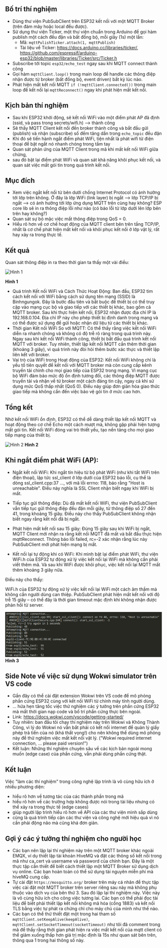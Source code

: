 ## Bố trí thí nghiệm 

- Dùng thư viện PubSubClient trên ESP32 kết nối với một MQTT Broker (trên đám mây hoặc local đều được).
- Sử dụng thư viện Ticker, một thư viện chuẩn trong Arduino để gọi hàm publish một cách đều đặn và bất đồng bộ, mỗi giây (1s) một lần:
    + Mã: `mqttPulishTicker.attach(1, mqttPublish)`
    + Tài liệu về Ticker: https://docs.arduino.cc/libraries/ticker/, https://github.com/espressif/arduino-esp32/blob/master/libraries/Ticker/src/Ticker.h 
- Subscribe tới topic `esp32/echo_test` ngay sau khi MQTT connect thành công
- Gọi hàm `mqttClient.loop()` trong main loop để handle các thông điệp nhận được từ broker (bất đồng bộ, event driven) bất kỳ lúc nào. 
- Phát hiện mất kết nối MQTT `if (!mqttClient.connected())` trong main loop để kết nối lại `mqttReconnect()` ngay khi phát hiện mất kết nối.

## Kịch bản thí nghiệm

- Sau khi ESP32 khởi động, sẽ kết nối WiFi vào một điểm phát AP đã định (ssid, và pass trong secrets/wifi.h) --> thành công
- Sẽ thấy MQTT Client kết nối đến broker thành công và bắt đầu gửi (publish) và nhận (subscribe) số đếm tăng dần trong `echo_topic` đều đặn
- Khi đó sẽ tiến hành ngắt điểm phát WiFi, tiện nhất là phát wifi từ điện thoại để bật ngắt nó nhanh chóng trong tầm tay
- Quan sát phản ứng của MQTT Client trong mã khi mất kết nối WiFi giữa chừng, 
- sau đó bật lại điểm phát WiFi và quan sát khả năng khôi phục kết nối, và quan sát việc mất gói tin trong quá trình kết nối.

## Mục đích 
- Xem việc ngắt kết nối từ bên dưới chồng Internet Protocol có ảnh hưởng tới lớp trên không. Ở đây là lớp WiFi (link layer) bị ngắt --> lớp TCP/IP bị ngắt --> có ảnh hưởng tới lớp ứng dụng MQTT trên cùng hay không? ESP core lib sẽ in ra thông điệp lỗi như nào (có báo lỗi từ lớp dưới lên lớp bên trên hay không?)
- Quan sát sự bỏ mặc việc mất thông điệp trong QoS = 0. 
- Hiểu rõ hơn về cơ chế hoạt động của MQTT client bên trên tầng TCP/IP, nhất là cơ chế phát hiện mất kết nối và khôi phục kết nối ở lớp vật lý, rất hay xảy ra trong thực tế.

## Kết quả
Quan sát thông điệp in ra theo thời gian ta thấy một vài điều:

![Hình 1](https://github.com/user-attachments/assets/cab219a2-b919-4259-85e0-d29fa73420b5)

**Hình 1**

- Quá trình Kết nối WiFi và Cách Thức Hoạt Động:
    Ban đầu, ESP32 tìm cách kết nối với WiFi bằng cách sử dụng tên mạng (SSID) là Binhngungok. Đây là bước đầu tiên và bắt buộc để thiết bị có thể truy cập vào mạng cục bộ và giao tiếp với các thiết bị khác, bao gồm cả MQTT broker.
    Sau khi thực hiện kết nối, ESP32 nhận được địa chỉ IP là 192.168.0.104. Địa chỉ IP này cho phép thiết bị định danh trong mạng và có thể được sử dụng để gửi hoặc nhận dữ liệu từ các thiết bị khác.
- Thời gian Kết nối WiFi So với MQTT:
    Có thể thấy rằng việc kết nối WiFi diễn ra nhanh chóng và không có độ trễ rõ ràng trong quá trình này.
    Ngay sau khi kết nối WiFi thành công, thiết bị bắt đầu quá trình kết nối MQTT với broker. Tuy nhiên, thiết lập kết nối MQTT cần thêm thời gian (khoảng 3 giây), vì quá trình này đòi hỏi thêm bước xác thực và thiết lập liên kết với broker.
- Vai trò của WiFi trong Hoạt động của ESP32:
Kết nối WiFi không chỉ là yếu tố tiên quyết để kết nối với MQTT broker mà còn cung cấp kênh truyền tải chính cho mọi giao tiếp của ESP32 trong mạng.
Vì mạng cục bộ WiFi đảm bảo mức độ ổn định tương đối, các thông điệp MQTT được truyền tải và nhận về từ broker một cách đáng tin cậy, ngay cả khi sử dụng mức QoS thấp nhất (QoS 0). Điều này giúp đơn giản hóa giao thức giao tiếp mà không cần đến việc bảo vệ gói tin ở mức cao hơn.
## Tổng kết
Nhờ kết nối WiFi ổn định, ESP32 có thể dễ dàng thiết lập kết nối MQTT và hoạt động theo cơ chế Echo một cách mượt mà, không gặp phải hiện tượng mất gói tin. Kết nối WiFi đóng vai trò thiết yếu, tạo nền tảng cho mọi giao tiếp mạng của thiết bị.


![Hình 2](![image](https://github.com/user-attachments/assets/456cee1c-1d77-4b62-adea-42424853d7f1)
)
**Hình 2**

## Khi ngắt điểm phát WiFi (AP):
- Ngắt kết nối WiFi: Khi ngắt tín hiệu từ bộ phát WiFi (như khi tắt WiFi trên điện thoại), lập tức ssl_client ở lớp dưới của ESP32 báo lỗi, cụ thể là dòng ssl_client.cpp:37 ..., với mã lỗi errno: 118, báo rằng "Host is unreachable". Điều này nghĩa là SSL Client nhận biết ngay khi WiFi bị mất.

- Tiếp tục gửi thông điệp: Dù đã mất kết nối WiFi, thư viện PubSubClient vẫn tiếp tục gửi thông điệp đều đặn mỗi giây, từ thông điệp số 27 đến 41, trong khoảng 15 giây. Điều này cho thấy PubSubClient không nhận biết ngay rằng kết nối đã bị ngắt.

- Phát hiện mất kết nối sau 15 giây: Đúng 15 giây sau khi WiFi bị ngắt, MQTT Client mới nhận ra rằng kết nối MQTT đã mất và bắt đầu thực hiện mqttReconnect. Thông báo lỗi failed, rc=-2 xác nhận rằng lúc này PubSubClient mới phát hiện mạng bị mất.

- Kết nối lại tự động khi có WiFi: Khi mình bật lại điểm phát WiFi, thư viện WiFi.h của ESP32 tự động xử lý việc kết nối lại WiFi mà không cần phải viết thêm mã. Và sau khi WiFi được khôi phục, việc kết nối lại MQTT mất thêm khoảng 3 giây nữa.

Điều này cho thấy:

WiFi.h của ESP32 tự động xử lý việc kết nối lại WiFi một cách âm thầm mà không cần người dùng can thiệp.
PubSubClient phát hiện mất kết nối với độ trễ 15 giây – có thể đây là thời gian timeout mặc định khi không nhận được phản hồi từ server.

![Hình 3](./images/hinh3.png "Hình 3")
**Hình 3**

## Side Note về việc sử dụng Wokwi simulator trên VS code

- Gần đây có thể cài đặt extension Wokwi trên VS code để mô phỏng phần cứng ESP32 cùng với kết nối WiFi từ chính máy tính người dùng. 
- ... hứa hẹn tăng tốc việc thử nghiệm các ý tưởng trên phần cứng ESP32 mà mất thời gian nạp code và bố trí phần cứng thực bên ngoài. 
- Link: https://docs.wokwi.com/vscode/getting-started/ 
- Tuy nhiên: ban đầu tôi chạy thí nghiệm này trên Wokwi và Không Thành Công, vì lý do Wokwi nó vẫn bắt phải có kết nối internet để quản lý giấy phép trả tiền của nó (khá thất vọng!) cho nên không thể dùng mô phỏng này để thử nghiệm việc mất kết nối vật lý. ("Wokwi required internet connection, ... please paid version!")
- Kết luận: Những thí nghiệm chuyên sâu về các kịch bản ngoài mong muốn (edge case) của phần cứng, vẫn phải dùng phần cứng thật. 

## Kết luận 

Việc "làm các thí nghiệm" trong công nghệ lập trình là vô cùng hữu ích ở nhiều phương diện:

- hiểu rõ hơn về tương tác của các thành phần trong mã
- hiểu rõ hơn về các trường hợp không được nói trong tài liệu nhưng có thể xảy ra trong thực tế (edge cases)
- giúp người lập trình hiểu rõ hơn về API của các thư viện mình sắp dùng 
- cũng là quá trình tiếp cận các thư viện và công nghệ mới hiệu quả vì nó cần phải động não mà cũng khá đơn giản.

## Gợi ý các ý tưởng thí nghiệm cho người học 

- Các bạn nên lặp lại thí nghiệm này trên một MQTT broker khác ngoài EMQX, ví dụ thiết lập tài khoản HiveMQ và đặt các thông số kết nối trong mã như ca_cert và username và password của chính bạn. Đây là một thực tập cần thiết để biết cách thiết lập một MQTT Broker sử dụng dịch vụ online. Các bạn hoàn toàn có thể sử dụng tài nguyên miễn phí mà hiveMQ cung cấp. 
- Tự cài đặt `https://mosquitto.org/` broker trên máy cá nhân để thực tập việc cài đặt một MQTT broker trên server riêng sau này mà không phụ thuộc vào dịch vụ của bên thứ 3. Sau đó lặp lại thí nghiệm này. Việc này là vô cùng hữu ích cho công việc tương lai. Các bạn có thể phải đọc tài liệu để biết phải thiết lập kết nối không mã hóa (cổng 1883) và kết nối TLS bằng việc tự phát ra chứng chỉ cho máy chủ của mình như thế nào.
- Các bạn có thể thử thiết đặt một trong hai tham số `mqttClient.setKeepAlive(keepAlive)`, `mqttClient.setSocketTimeout(socketTimeout)` như tôi đã comment trong mã để thấy rằng thời gian phát hiện ra việc mất kết nối của mqtt client có thể giảm xuống thấp hơn giá trị mặc định là 15s như quan sát bên trên, thông qua 1 trong hai thông số này. 
